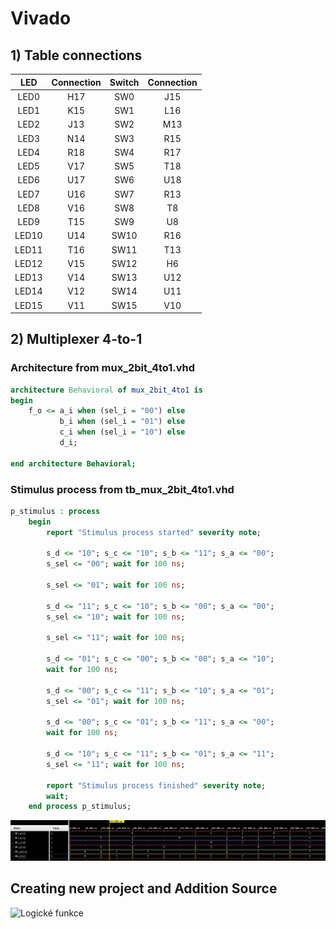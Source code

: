 # Vivado

## 1) Table connections

| **LED** | **Connection** | **Switch** | **Connection** | 
| :-: | :-: | :-: | :-: |
| LED0 | H17 | SW0 | J15 |
| LED1 | K15 | SW1 | L16 |
| LED2 | J13 | SW2 | M13 |
| LED3 | N14 | SW3 | R15 |
| LED4 | R18 | SW4 | R17 |
| LED5 | V17 | SW5 | T18 |
| LED6 | U17 | SW6 | U18 |
| LED7 | U16 | SW7 | R13 |
| LED8 | V16 | SW8 | T8 |
| LED9 | T15 | SW9 | U8 |
| LED10 | U14 | SW10 | R16 |
| LED11 | T16 | SW11 | T13 |
| LED12 | V15 | SW12 | H6 |
| LED13 | V14 | SW13 | U12 |
| LED14 | V12 | SW14 | U11 |
| LED15 | V11 | SW15 | V10 |


## 2) Multiplexer 4-to-1

### Architecture from mux_2bit_4to1.vhd

```vhdl
architecture Behavioral of mux_2bit_4to1 is
begin
    f_o <= a_i when (sel_i = "00") else
           b_i when (sel_i = "01") else
           c_i when (sel_i = "10") else
           d_i; 
           
end architecture Behavioral;

```

### Stimulus process from tb_mux_2bit_4to1.vhd

```vhdl
p_stimulus : process
    begin
        report "Stimulus process started" severity note;

        s_d <= "10"; s_c <= "10"; s_b <= "11"; s_a <= "00"; 
        s_sel <= "00"; wait for 100 ns;
              
        s_sel <= "01"; wait for 100 ns;
        
        s_d <= "11"; s_c <= "10"; s_b <= "00"; s_a <= "00";
        s_sel <= "10"; wait for 100 ns;
        
        s_sel <= "11"; wait for 100 ns;
        
        s_d <= "01"; s_c <= "00"; s_b <= "00"; s_a <= "10"; 
        wait for 100 ns;
                
        s_d <= "00"; s_c <= "11"; s_b <= "10"; s_a <= "01"; 
        s_sel <= "01"; wait for 100 ns;
        
        s_d <= "00"; s_c <= "01"; s_b <= "11"; s_a <= "00";
        wait for 100 ns;
               
        s_d <= "10"; s_c <= "11"; s_b <= "01"; s_a <= "11"; 
        s_sel <= "11"; wait for 100 ns;

        report "Stimulus process finished" severity note;
        wait;
    end process p_stimulus;

```
![Simulace](Images/Simulace.jpg)

## Creating new project and Addition Source

![Logické funkce](Images/Log_fce.jpg)
